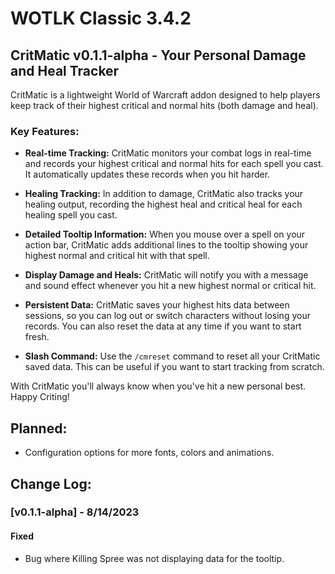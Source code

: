 # WOTLK Classic 3.4.2

## CritMatic v0.1.1-alpha - Your Personal Damage and Heal Tracker

CritMatic is a lightweight World of Warcraft addon designed to help players keep track of their highest critical and normal hits (both damage and heal).

### Key Features:

- **Real-time Tracking:** CritMatic monitors your combat logs in real-time and records your highest critical and normal hits for each spell you cast. It automatically updates these records when you hit harder.

- **Healing Tracking:** In addition to damage, CritMatic also tracks your healing output, recording the highest heal and critical heal for each healing spell you cast.

- **Detailed Tooltip Information:** When you mouse over a spell on your action bar, CritMatic adds additional lines to the tooltip showing your highest normal and critical hit with that spell.

- **Display Damage and Heals:** CritMatic will notify you with a message and sound effect whenever you hit a new highest normal or critical hit.

- **Persistent Data:** CritMatic saves your highest hits data between sessions, so you can log out or switch characters without losing your records. You can also reset the data at any time if you want to start fresh.

- **Slash Command:** Use the `/cmreset` command to reset all your CritMatic saved data. This can be useful if you want to start tracking from scratch.

With CritMatic you'll always know when you've hit a new personal best. Happy Criting!

## Planned:
- Configuration options for more fonts, colors and animations.
## Change Log:

### [v0.1.1-alpha] - 8/14/2023
#### Fixed
- Bug where Killing Spree was not displaying data for the tooltip.


